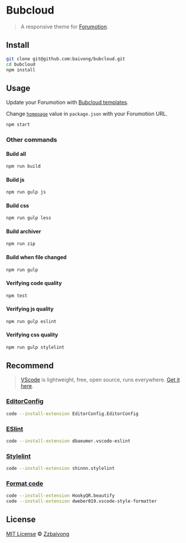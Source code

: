 # Bubcloud

> A responsive theme for [Forumotion](http://www.forumotion.com/).

## Install

```bash
git clone git@github.com:baivong/bubcloud.git
cd bubcloud
npm install
```

## Usage

Update your Forumotion with [Bubcloud templates](https://github.com/baivong/bubcloud/tree/master/templates).

Change [`homepage`](https://github.com/baivong/bubcloud/blob/master/package.json#L27) value in `package.json` with your Forumotion URL.

```bash
npm start
```

### Other commands

#### Build all

```bash
npm run build
```

#### Build js

```bash
npm run gulp js
```

#### Build css

```bash
npm run gulp less
```

#### Build archiver

```bash
npm run zip
```

#### Build when file changed

```bash
npm run gulp
```

#### Verifying code quality

```bash
npm test
```

#### Verifying js quality

```bash
npm run gulp eslint
```

#### Verifying css quality

```bash
npm run gulp stylelint
```

## Recommend

> [VScode](https://code.visualstudio.com) is lightweight, free, open source, runs everywhere. [Get it here](https://code.visualstudio.com/Download).

### [EditorConfig](http://editorconfig.org/)

```bash
code --install-extension EditorConfig.EditorConfig
```

### [ESlint](http://eslint.org/)

```bash
code --install-extension dbaeumer.vscode-eslint
```

### [Stylelint](http://stylelint.io/)

```bash
code --install-extension shinnn.stylelint
```

### [Format code](http://jsbeautifier.org/)

```bash
code --install-extension HookyQR.beautify
code --install-extension dweber019.vscode-style-formatter
```

## License

[MIT License](https://baivong.mit-license.org/) © [Zzbaivong](https://devs.forumvi.com/)
